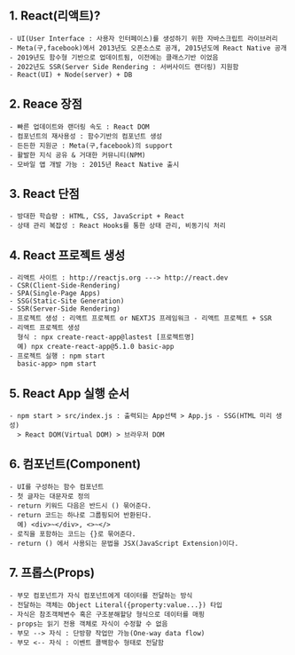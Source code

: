 ## 1. React(리액트)?
    - UI(User Interface : 사용자 인터페이스)를 생성하기 위한 자바스크립트 라이브러리
    - Meta(구,facebook)에서 2013년도 오픈소스로 공개, 2015년도에 React Native 공개
    - 2019년도 함수형 기반으로 업데이트됨, 이전에는 클래스기반 이었음
    - 2022년도 SSR(Server Side Rendering : 서버사이드 랜더링) 지원함
    - React(UI) + Node(server) + DB

## 2. Reace 장점
    - 빠른 업데이트와 랜더링 속도 : React DOM
    - 컴포넌트의 재사용성 : 함수기반의 컴포넌트 생성
    - 든든한 지원군 : Meta(구,facebook)의 support
    - 활발한 지식 공유 & 거대한 커뮤니티(NPM)
    - 모바일 앱 개발 가능 : 2015년 React Native 출시

## 3. React 단점
    - 방대한 학습량 : HTML, CSS, JavaScript + React
    - 상태 관리 복잡성 : React Hooks를 통한 상태 관리, 비동기식 처리

## 4. React 프로젝트 생성
    - 리액트 사이트 : http://reactjs.org ---> http://react.dev
    - CSR(Client-Side-Rendering)
    - SPA(Single-Page Apps)
    - SSG(Static-Site Generation)
    - SSR(Server-Side Rendering)
    - 프로젝트 생성 : 리액트 프로젝트 or NEXTJS 프레임워크 - 리액트 프로젝트 + SSR
    - 리액트 프로젝트 생성
      형식 : npx create-react-app@lastest [프로젝트명]
      예) npx create-react-app@5.1.0 basic-app
    - 프로젝트 실행 : npm start
      basic-app> npm start

## 5. React App 실행 순서
    - npm start > src/index.js : 출력되는 App선택 > App.js - SSG(HTML 미리 생성)
      > React DOM(Virtual DOM) > 브라우저 DOM

## 6. 컴포넌트(Component)
    - UI를 구성하는 함수 컴포넌트
    - 첫 글자는 대문자로 정의
    - return 키워드 다음은 반드시 () 묶어준다.
    - return 코드는 하나로 그룹핑되어 반환된다.
      예) <div>~</div>, <>~</>
    - 로직을 포함하는 코드는 {}로 묶어준다.
    - return () 에서 사용되는 문법을 JSX(JavaScript Extension)이다.

## 7. 프롭스(Props)
    - 부모 컴포넌트가 자식 컴포넌트에게 데이터를 전달하는 방식
    - 전달하는 객체는 Object Literal({property:value...}) 타입
    - 자식은 참조객체변수 혹은 구조분해할당 형식으로 데이터를 매핑
    - props는 읽기 전용 객체로 자식이 수정할 수 없음
    - 부모 --> 자식 : 단방향 작업만 가능(One-way data flow)
    - 부모 <-- 자식 : 이벤트 콜백함수 형태로 전달함